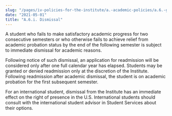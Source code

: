 ```yaml
---
slug: "/pages/iv-policies-for-the-institute/a.-academic-policies/a.6.-grades-credits-and-academic-policies/a.6.i.-dismissal"
date: "2021-05-01"
title: "A.6.i. Dismissal"
---
```


A student who fails to make satisfactory academic progress for two consecutive semesters or who otherwise fails to achieve relief from academic probation status by the end of the following semester is subject to immediate dismissal for academic reasons.

Following notice of such dismissal, an application for readmission will be considered only after one full calendar year has elapsed. Students may be granted or denied readmission only at the discretion of the Institute. Following readmission after academic dismissal, the student is on academic probation for the first subsequent semester.

For an international student, dismissal from the Institute has an immediate effect on the right of presence in the U.S. International students should consult with the international student advisor in Student Services about their options.
